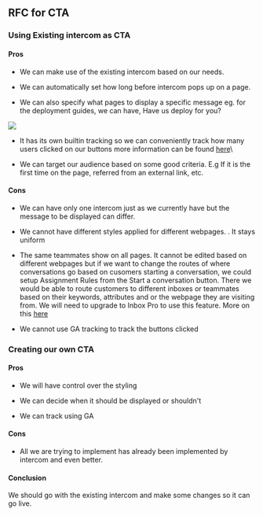 ## RFC for CTA

### Using Existing intercom as CTA
#### Pros

- We can make use of the existing intercom based on our needs.

- We can automatically set how long before intercom pops up on a page. 

- We can also specify what pages to display a specific message eg. for the deployment guides, we can have, Have us deploy for you?

![](https://lh4.googleusercontent.com/KZyeKk5AZ8vh4kBDAkCFfc1YYL3s5HfjJ71WjVlgQoLn7hV05cUhgTWje8fbu28kMHhNZBT97hxebV4MBdML2UIDcodeUBdEQg56sMsaMh-DIS66EoDOjdMkemB_FYKAZrpZ7JTP)

- It has its own builtin tracking so we can conveniently track how many users clicked on our buttons more information can be found [here](<https://www.intercom.com/help/en/articles/317-your-message-statistics-explained>)\

- We can target our audience based on some good criteria. E.g If it is the first time on the page, referred from an external link, etc.

#### Cons 

- We can have only one intercom just as we currently have but the message to be displayed can differ. 

- We cannot have different styles applied for different webpages. . It stays uniform

- The same teammates show on all pages. It cannot be edited based on different webpages but if we want to change the routes of where conversations go based on cusomers starting a conversation, we could setup Assignment Rules from the Start a conversation button. There we would be able to route customers to different inboxes or teammates based on their keywords, attributes and or the webpage they are visiting from. We will need to upgrade to Inbox Pro to use this feature. More on this [here](<https://www.intercom.com/help/en/articles/199-assign-conversations-to-teammates-and-teams>)

- We cannot use GA tracking to track the buttons clicked

### Creating our own CTA

#### Pros

- We will have control over the styling

- We can decide when it should be displayed or shouldn't

- We can track using GA

#### Cons

- All we are trying to implement has already been implemented by intercom and even better.

#### Conclusion 
We should go with the existing intercom and make some changes so it can go live.
